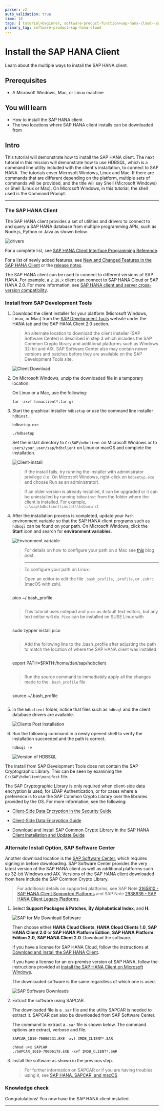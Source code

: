 ```yaml
---
parser: v2
auto_validation: true
time: 10
tags: [ tutorial>beginner, software-product-function>sap-hana-cloud--sap-hana-database, software-product>sap-hana, software-product>sap-hana--express-edition]
primary_tag: software-product>sap-hana-cloud
---
```


# Install the SAP HANA Client
<!-- description --> Learn about the multiple ways to install the SAP HANA client.

## Prerequisites
 - A Microsoft Windows, Mac, or Linux machine

## You will learn
  - How to install the SAP HANA client
  - The two locations where SAP HANA client installs can be downloaded from

## Intro
This tutorial will demonstrate how to install the SAP HANA client.  The next tutorial in this mission will demonstrate how to use HDBSQL, which is a command line utility included with the client's installation, to connect to SAP HANA.  The tutorials  cover Microsoft Windows, Linux and Mac.  If there are commands that are different depending on the platform, multiple sets of commands will be provided, and the title will say Shell (Microsoft Windows) or Shell (Linux or Mac).  On Microsoft Windows, in this tutorial, the shell used is the Command Prompt.

---

### The SAP HANA Client


The SAP HANA client provides a set of utilities and drivers to connect to and query a SAP HANA database from multiple programming APIs, such as Node.js, Python or Java as shown below.  

![drivers](drivers.png)  

For a complete list, see [SAP HANA Client Interface Programming Reference](https://help.sap.com/docs/SAP_HANA_CLIENT/f1b440ded6144a54ada97ff95dac7adf/ce5509c492af4a9f84ee519d5659f186.html).  

For a list of newly added features, see [New and Changed Features in the SAP HANA Client](https://help.sap.com/docs/SAP_HANA_CLIENT/79ae9d3916b84356a89744c65793b924/22485d2937c4427fbbedefe3cc158571.html) or the [release notes](https://launchpad.support.sap.com/#/notes/2941449).

The SAP HANA client can be used to connect to different versions of SAP HANA.  For example, a `2.20.x` client can connect to SAP HANA Cloud or SAP HANA 2.0.  For more information, see [SAP HANA client and server cross-version compatibility](https://launchpad.support.sap.com/#/notes/0001906576).


### Install from SAP Development Tools


1. Download the client installer for your platform (Microsoft Windows, Linux, or Mac) from the [SAP Development Tools](https://tools.hana.ondemand.com/#hanatools) website under the HANA tab and the SAP HANA Client 2.0 section.

    >An alternate location to download the client installer (SAP Software Center) is described in step 3 which includes the SAP Common Crypto library and additional platforms such as Windows 32-bit and AIX.  SAP Software Center also may contain newer versions and patches before they are available on the SAP Development Tools site.

    ![Client Download](Client-install.png)

2. On Microsoft Windows, unzip the downloaded file in a temporary location.

    On Linux or a Mac, use the following:

    ```Shell (Linux or Mac)
    tar -zxvf hanaclient*.tar.gz
    ```  

3. Start the graphical installer `hdbsetup` or use the command line installer `hdbinst`.  

    ```Shell (Microsoft Windows)
    hdbsetup.exe
    ```

    ```Shell (Linux or Mac)
    ./hdbsetup
    ```  

    Set the install directory to `C:\SAP\hdbclient` on Microsoft Windows or to `users/your_user/sap/hdbclient` on Linux or macOS and complete the installation.  

    ![Client-install](download-client.png)

    > If the install fails, try running the installer with administrator privilege (i.e. On Microsoft Windows, right-click on `hdbsetup.exe` and choose Run as an administrator).

    > If an older version is already installed, it can be upgraded or it can be uninstalled by running `hdbuninst` from the folder where the client is installed.  For example, `c:\sap\hdbclient\install\hdbuninst`

4. After the installation process is completed, update your `Path` environment variable so that the SAP HANA client programs such as `hdbsql` can be found on your path.  On Microsoft Windows, click the **Start** icon and search for **environment variables**.

    ![Environment variable](env-variable.png)


    >For details on how to configure your path on a Mac see [this](https://blogs.sap.com/2020/04/03/quick-tip-how-to-add-hdbsql-to-a-path-on-macos/) blog post.

    >---

    >To configure your path on Linux:

    >Open an editor to edit the file `.bash_profile`, `.profile`, or `.zshrc` (macOS with zsh).

    >```Shell (Linux or Mac)
    pico ~/.bash_profile
    >```

    >This tutorial uses notepad and `pico` as default text editors, but any text editor will do.
    >`Pico` can be installed on SUSE Linux with

    >```Shell (Linux SUSE)
    sudo zypper install pico
    >```

    >Add the following line to the .bash_profile after adjusting the path to match the location of where the SAP HANA client was installed.

    >```Shell (Linux or Mac)
    export PATH=$PATH:/home/dan/sap/hdbclient
    >```

    >Run the source command to immediately apply all the changes made to the `.bash_profile` file

    >```Shell (Linux or Mac)
    source ~/.bash_profile
    >```

5. In the `hdbclient` folder, notice that files such as `hdbsql` and the client database drivers are available.  

    ![Clients Post Installation](Clients-post-installation.png)


6. Run the following command in a newly opened shell to verify the installation succeeded and the path is correct.

    ```Shell
    hdbsql -v
    ```

    ![Version of HDBSQL](hdbsql-v-cmd-prompt.png)

The install from  SAP Development Tools does not contain the SAP Cryptographic Library.  This can be seen by examining the `C:\SAP\hdbclient\manifest` file.  

The SAP Cryptographic Library is only required when client-side data encryption is used, for LDAP Authentication, or for cases where a preference is to use the SAP Common Crypto Library over the libraries provided by the OS.  For more information, see the following:  

  - [Client-Side Data Encryption in the Security Guide](https://help.sap.com/docs/SAP_HANA_PLATFORM/b3ee5778bc2e4a089d3299b82ec762a7/d7dc0b57c68d442ebc2af3815d9ea11e.html)  

  - [Client-Side Data Encryption Guide](https://help.sap.com/docs/SAP_HANA_PLATFORM/a7bd9a05faca4d6f8d26b1848a00a578/101498bb299745b586007fcac404a966.html)  

  - [Download and Install SAP Common Crypto Library in the SAP HANA Client Installation and Update Guide](https://help.sap.com/docs/SAP_HANA_CLIENT/8e208b44c0784f028b948958ef1d05e7/463d3ceeb7404eca8762dfe74e9cff62.html)  


### Alternate Install Option, SAP Software Center
Another download location is the [SAP Software Center](https://me.sap.com/softwarecenter), which requires signing in before downloading.  SAP Software Center provides the very latest version of the SAP HANA client as well as additional platforms such as 32-bit Windows and AIX.  Versions of the SAP HANA client downloaded from here include the SAP Common Crypto Library.

> For additional details on supported platforms, see SAP Note [3165810 - SAP HANA Client Supported Platforms](https://launchpad.support.sap.com/#/notes/3165810) and SAP Note [2938939 - SAP HANA Client Legacy Platforms](https://launchpad.support.sap.com/#/notes/2938939).

1. Select **Support Packages & Patches**, **By Alphabetical Index**, and **H**.  

    ![SAP for Me Download Software](support-packages.png)

    Then choose either **HANA Cloud Clients**, **HANA Cloud Clients 1.0**, **SAP HANA Client 2.0** or **SAP HANA Platform Edition**, **SAP HANA Platform Edition 2.0**, **SAP HANA Client 2.0**.  Download the software.  

    If you have a license for SAP HANA Cloud, follow the instructions at [Download and Install the SAP HANA Client](https://help.sap.com/docs/hana-cloud/sap-hana-cloud-getting-started-guide/download-and-install-sap-hana-client).   

    If you have a license for an on-premise version of SAP HANA, follow the instructions provided at  [Install the SAP HANA Client on Microsoft Windows](https://help.sap.com/docs/SAP_HANA_CLIENT/8e208b44c0784f028b948958ef1d05e7/c5d4a5c3bb57101486b683177bee7725.html).   

    The downloaded software is the same regardless of which one is used.

    ![SAP Software Downloads](client-2-17.png)

2. Extract the software using SAPCAR.

    The downloaded file is a `.sar` file and the utility SAPCAR is needed to extract it.  SAPCAR can also be downloaded from SAP Software Center.

    The command to extract a `.sar` file is shown below.  The command options are extract, verbose and file.

    ```Shell (Microsoft Windows Command Prompt)
    SAPCAR_1010-70006231.EXE -xvf IMDB_CLIENT*.SAR
    ```

    ```Shell (Linux or Mac)
    chmod u+x SAPCAR
    ./SAPCAR_1010-70006178.EXE -xvf IMDB_CLIENT*.SAR
    ```

3.  Install the software as shown in the previous step.

    >For further information on SAPCAR or if you are having troubles using it, see [SAP HANA, SAPCAR, and macOS](https://blogs.sap.com/2020/03/18/sap-hana-sapcar-and-macos/).  

### Knowledge check

Congratulations! You now have the SAP HANA client installed.


---
